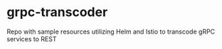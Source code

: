# grpc-transcoder

Repo with sample resources utilizing Helm and Istio to transcode gRPC services to REST